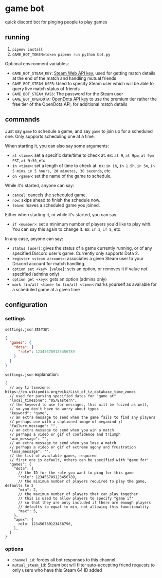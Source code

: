 # game bot

quick discord bot for pinging people to play games

## running

1. `pipenv install`
2. `GAME_BOT_TOKEN=token pipenv run python bot.py` 

Optional environment variables:

* `GAME_BOT_STEAM_KEY`: [Steam Web API key](https://steamcommunity.com/dev/apikey), used for getting match details at the end of the match and handling mutual friends
* `GAME_BOT_STEAM_USER`: Used to specify Steam user which will be able to query live match status of friends
* `GAME_BOT_STEAM_PASS`: The password for the Steam user
* `GAME_BOT_OPENDOTA`: [OpenDota API key](https://www.opendota.com/api-keys) to use the premium tier rather the free tier of the OpenDota API, for additional match details

## commands

Just say `game` to schedule a game, and say `game` to join up for a scheduled one. Only supports scheduling one at a time.

When starting it, you can also say some arguments:

* `at <time>`: set a specific date/time to check at. ex: `at 9`, `at 9pm`, `at 9pm PST`, `at 9:30`, etc.
* `in <time>`: set a length of time to check at. ex: `in 1h`, `in 1.5h`, `in 5m`, `in 5 mins`, `in 5 hours, 20 minutes, 30 seconds`, etc.
* `on <game>`: set the name of the game to schedule.

While it's started, anyone can say:

* `cancel`: cancels the scheduled game.
* `now`: skips ahead to finish the schedule now.
* `leave`: leaves a scheduled game you joined.

Either when starting it, or while it's started, you can say:

* `if <number>`: set a minimum number of players you'd like to play with. You can say this again to change it. ex: `if 3`, `if 5`, etc.

In any case, anyone can say:

* `status [user]`: gives the status of a game currently running, or of any specified Discord user's game. Currently only supports Dota 2. 
* `register <steam account>`: associates a given Steam user to your Discord account for match handling.
* `option set <key> [value]`: sets an option, or removes it if value not specified (admins only)
* `option get <key>`: gets an option (admins only)
* `mark [in/at] <time> to [in/at] <time>`: marks yourself as available for a scheduled game at a given time

## configuration

### settings

`settings.json` starter:

```json
{
  "games": {
    "dota": {
      "role": 123456789123456789
    }
  }
}
```

`settings.json` explanation:

```json5
{
  // any tz timezone: https://en.wikipedia.org/wiki/List_of_tz_database_time_zones
  // used for parsing specified dates for "game at"
  "local_timezone": "US/Eastern",
  // the keyword to use for messages, this will be fuzzed as well,
  // so you don't have to worry about typos
  "keyword": "game",
  // an extra message to send when the game fails to find any players
  // perhaps one with a captioned image of megamind ;)
  "failure_message": "",
  // an extra message to send when you win a match
  // perhaps a video or gif of confidence and triumph
  "win_message": "",
  // an extra message to send when you lose a match
  // perhaps a video or gif of extreme agony and frustration
  "loss_message": "",
  // the list of available games, required
  // first one is default, others can be specified with "game for"
  "games": {
    "dota": {
      // the ID for the role you want to ping for this game
      "role": 123456789123456789,
      // the minimum number of players required to play the game, defaults to 2
      "min": 2,
      // the maximum number of players that can play together
      // this is used to allow players to specify "game if"
      // so that they are only included if there are enough players
      // defaults to equal to min, not allowing this functionality
      "max": 5,
    },
    "apex": {
      role: 123456789123456790,
    },
  }
}
```

### options

* `channel_id`: forces all bot responses to this channel
* `mutual_steam_id`: Steam bot will filter auto-accepting friend requests to only users who have this Steam 64 ID added

